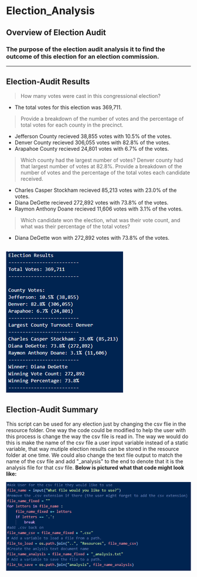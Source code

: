 # Election_Analysis
## Overview of Election Audit
 ### The purpose of the election audit analysis it to find the outcome of this election for an election commission.
---
## Election-Audit Results
> How many votes were cast in this congressional election?
- The total votes for this election was 369,711.
> Provide a breakdown of the number of votes and the percentage of total votes for each county in the precinct.
- Jefferson County recieved 38,855 votes with 10.5% of the votes. 
- Denver County recieved 306,055 votes with 82.8% of the votes. 
- Arapahoe County recieved 24,801 votes with 6.7% of the votes. 
> Which county had the largest number of votes?
Denver county had that largest number of votes at 82.8%.
> Provide a breakdown of the number of votes and the percentage of the total votes each candidate received.
- Charles Casper Stockham recieved 85,213 votes with 23.0% of the votes.
- Diana DeGette recieved 272,892 votes with 73.8% of the votes.
- Raymon Anthony Doane recieved 11,606 votes with 3.1% of the votes.
> Which candidate won the election, what was their vote count, and what was their percentage of the total votes?
- Diana DeGette won with 272,892 votes with 73.8% of the votes.

![Image of vote analysis results](https://github.com/rulamia/Election_Analysis/blob/main/Resources/election_analysis_image.PNG)
---
## Election-Audit Summary
This script can be used for any election just by changing the csv flie in the resource folder. One way the code could be modified to help the user with this process is change the way the csv file is read in. The way we would do this is make the name of the csv file a user input variable instead of a static variable, that way mutiple election results can be stored in the resource folder at one time. We could also change the text file output to match the name of the csv file and add "_analysis" to the end to denote that it is the analysis file for that csv file. **Below is pictured what that code might look like:**

![image of example code](https://github.com/rulamia/Election_Analysis/blob/main/Resources/file_name_example.PNG)
